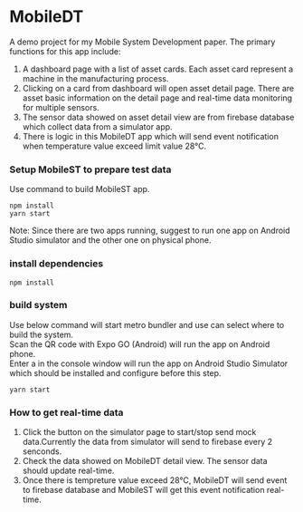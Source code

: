 # MobileDT

A demo project for my Mobile System Development paper.
The primary functions for this app include:

1. A dashboard page with a list of asset cards. Each asset card represent a machine in the manufacturing process.
2. Clicking on a card from dashboard will open asset detail page. There are asset basic information on the detail page and real-time data monitoring for multiple sensors.
3. The sensor data showed on asset detail view are from firebase database which collect data from a simulator app.
4. There is logic in this MobileDT app which will send event notification when temperature value exceed limit value 28°C.

### Setup MobileST to prepare test data

Use command to build MobileST app. <br>

```shell
npm install
yarn start
```

Note: Since there are two apps running, suggest to run one app on Android Studio simulator and the other one on physical phone.

### install dependencies

```shell
npm install
```

### build system

Use below command will start metro bundler and use can select where to build the system.<br>
Scan the QR code with Expo GO (Android) will run the app on Android phone.<br>
Enter a in the console window will run the app on Android Studio Simulator which should be installed and configure before this step.

```shell
yarn start
```

### How to get real-time data

1. Click the button on the simulator page to start/stop send mock data.Currently the data from simulator will send to firebase every 2 senconds.
2. Check the data showed on MobileDT detail view. The sensor data should update real-time.
3. Once there is tempreture value exceed 28°C, MobileDT will send event to firebase database and MobileST will get this event notification real-time.
